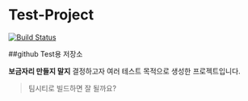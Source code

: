 Test-Project
============
[![Build Status](https://travis-ci.org/aircha/Test-Project.png?branch=master)](https://travis-ci.org/aircha/Test-Project)

##github Test용 저장소

**보금자리 만들지 말지**
결정하고자 여러 테스트 목적으로 생성한 프로젝트입니다.
>팀시티로 빌드하면 잘 될까요?
